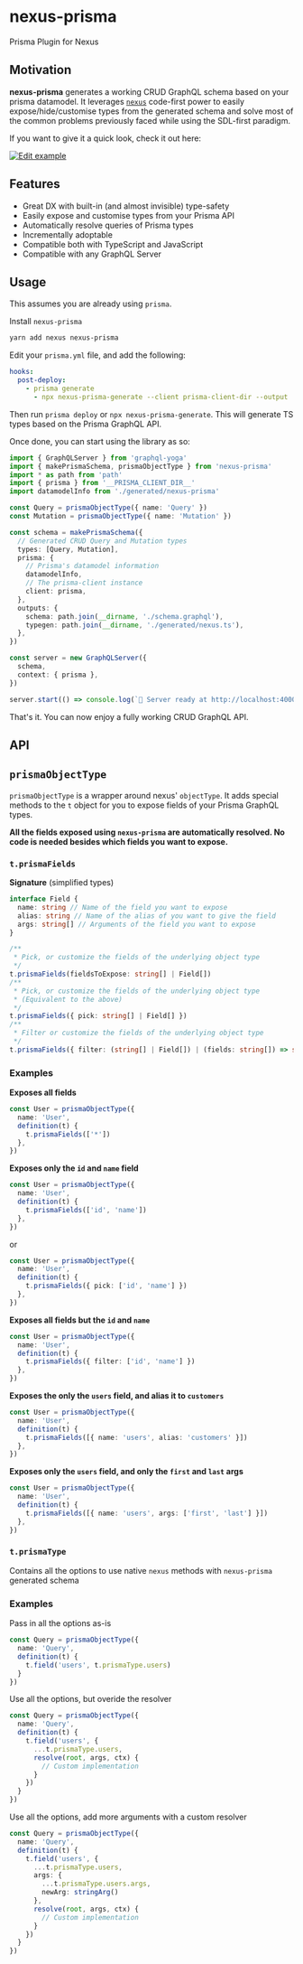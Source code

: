 # nexus-prisma

Prisma Plugin for Nexus

## Motivation

**nexus-prisma** generates a working CRUD GraphQL schema based on your prisma datamodel. It leverages [`nexus`](https://github.com/prisma/nexus) code-first power to easily expose/hide/customise types from the generated schema and solve most of the common problems previously faced while using the SDL-first paradigm.

If you want to give it a quick look, check it out here:

[![Edit example](https://codesandbox.io/static/img/play-codesandbox.svg)](https://codesandbox.io/s/v3wrqz7445)

## Features

- Great DX with built-in (and almost invisible) type-safety
- Easily expose and customise types from your Prisma API
- Automatically resolve queries of Prisma types
- Incrementally adoptable
- Compatible both with TypeScript and JavaScript
- Compatible with any GraphQL Server

## Usage

This assumes you are already using `prisma`.

Install `nexus-prisma`

```bash
yarn add nexus nexus-prisma
```

Edit your `prisma.yml` file, and add the following:

```yml
hooks:
  post-deploy:
    - prisma generate
      - npx nexus-prisma-generate --client prisma-client-dir --output ./src/generated/nexus-prisma # Runs the codegen tool from nexus-prisma
```

Then run `prisma deploy` or `npx nexus-prisma-generate`. This will generate TS types based on the Prisma GraphQL API.

Once done, you can start using the library as so:

```ts
import { GraphQLServer } from 'graphql-yoga'
import { makePrismaSchema, prismaObjectType } from 'nexus-prisma'
import * as path from 'path'
import { prisma } from '__PRISMA_CLIENT_DIR__'
import datamodelInfo from './generated/nexus-prisma'

const Query = prismaObjectType({ name: 'Query' })
const Mutation = prismaObjectType({ name: 'Mutation' })

const schema = makePrismaSchema({
  // Generated CRUD Query and Mutation types
  types: [Query, Mutation],
  prisma: {
    // Prisma's datamodel information
    datamodelInfo,
    // The prisma-client instance
    client: prisma,
  },
  outputs: {
    schema: path.join(__dirname, './schema.graphql'),
    typegen: path.join(__dirname, './generated/nexus.ts'),
  },
})

const server = new GraphQLServer({
  schema,
  context: { prisma },
})

server.start(() => console.log(`🚀 Server ready at http://localhost:4000`))
```

That's it. You can now enjoy a fully working CRUD GraphQL API.

## API

## `prismaObjectType`

`prismaObjectType` is a wrapper around nexus' `objectType`. It adds special methods to the `t` object for you to expose fields of your Prisma GraphQL types.

**All the fields exposed using `nexus-prisma` are automatically resolved. No code is needed besides which fields you want to expose.**

### `t.prismaFields`

**Signature** (simplified types)

```ts
interface Field {
  name: string // Name of the field you want to expose
  alias: string // Name of the alias of you want to give the field
  args: string[] // Arguments of the field you want to expose
}

/**
 * Pick, or customize the fields of the underlying object type
 */
t.prismaFields(fieldsToExpose: string[] | Field[])
/**
 * Pick, or customize the fields of the underlying object type
 * (Equivalent to the above)
 */
t.prismaFields({ pick: string[] | Field[] })
/**
 * Filter or customize the fields of the underlying object type
 */
t.prismaFields({ filter: (string[] | Field[]) | (fields: string[]) => string[] })
```

### Examples

**Exposes all fields**

```ts
const User = prismaObjectType({
  name: 'User',
  definition(t) {
    t.prismaFields(['*'])
  },
})
```

**Exposes only the `id` and `name` field**

```ts
const User = prismaObjectType({
  name: 'User',
  definition(t) {
    t.prismaFields(['id', 'name'])
  },
})
```

or

```ts
const User = prismaObjectType({
  name: 'User',
  definition(t) {
    t.prismaFields({ pick: ['id', 'name'] })
  },
})
```

**Exposes all fields but the `id` and `name`**

```ts
const User = prismaObjectType({
  name: 'User',
  definition(t) {
    t.prismaFields({ filter: ['id', 'name'] })
  },
})
```

**Exposes the only the `users` field, and alias it to `customers`**

```ts
const User = prismaObjectType({
  name: 'User',
  definition(t) {
    t.prismaFields([{ name: 'users', alias: 'customers' }])
  },
})
```

**Exposes only the `users` field, and only the `first` and `last` args**

```ts
const User = prismaObjectType({
  name: 'User',
  definition(t) {
    t.prismaFields([{ name: 'users', args: ['first', 'last'] }])
  },
})
```

### `t.prismaType`

Contains all the options to use native `nexus` methods with `nexus-prisma` generated schema

### Examples

Pass in all the options as-is

```ts
const Query = prismaObjectType({
  name: 'Query',
  definition(t) {
    t.field('users', t.prismaType.users)
  }
})
```
Use all the options, but overide the resolver

```ts
const Query = prismaObjectType({
  name: 'Query',
  definition(t) {
    t.field('users', {
      ...t.prismaType.users,
      resolve(root, args, ctx) {
        // Custom implementation
      }
    })
  }
})
```
Use all the options, add more arguments with a custom resolver

```ts
const Query = prismaObjectType({
  name: 'Query',
  definition(t) {
    t.field('users', {
      ...t.prismaType.users,
      args: {
        ...t.prismaType.users.args,
        newArg: stringArg()
      },
      resolve(root, args, ctx) {
        // Custom implementation
      }
    })
  }
})
```
